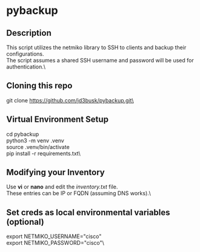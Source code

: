 # pybackup
## Description
This script utilizes the netmiko library to SSH to clients and backup their configurations.\
The script assumes a shared SSH username and password will be used for authentication.\

## Cloning this repo
git clone https://github.com/jd3busk/pybackup.git\

## Virtual Environment Setup
cd pybackup\
python3 -m venv .venv\
source .venv/bin/activate\
pip install -r requirements.txt\

## Modifying your Inventory
Use **vi** or **nano** and edit the _inventory.txt_ file.\
These entries can be IP or FQDN (assuming DNS works).\

## Set creds as local environmental variables (optional)
export NETMIKO_USERNAME="cisco"\
export NETMIKO_PASSWORD="cisco"\
